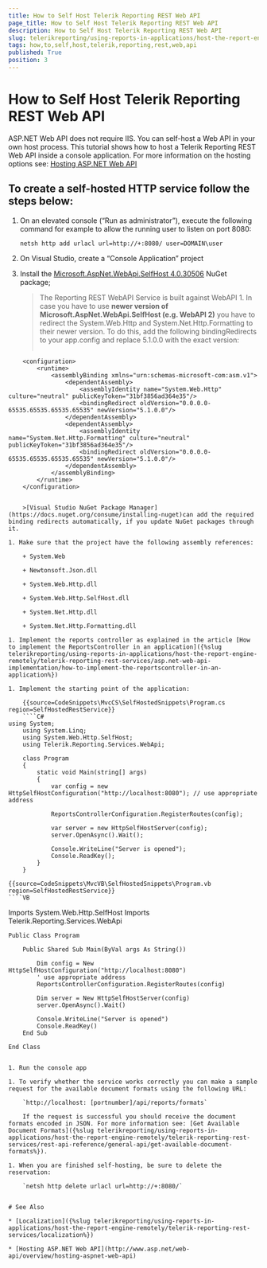 ```yaml
---
title: How to Self Host Telerik Reporting REST Web API
page_title: How to Self Host Telerik Reporting REST Web API 
description: How to Self Host Telerik Reporting REST Web API
slug: telerikreporting/using-reports-in-applications/host-the-report-engine-remotely/telerik-reporting-rest-services/asp.net-web-api-implementation/how-to-self-host-telerik-reporting-rest-web-api
tags: how,to,self,host,telerik,reporting,rest,web,api
published: True
position: 3
---
```


# How to Self Host Telerik Reporting REST Web API

ASP.NET Web API does not require IIS. You can self-host a Web API in your own host process. This tutorial shows how to host a Telerik Reporting REST Web API inside a console application. For more information on the hosting options see: [Hosting ASP.NET Web API](http://www.asp.net/web-api/overview/hosting-aspnet-web-api) 

## To create a self-hosted HTTP service follow the steps below:

1. On an elevated console (“Run as administrator”), execute the following command for example to allow the running user to listen on port 8080: 

	`netsh http add urlacl url=http://+:8080/ user=DOMAIN\user` 

1. On Visual Studio, create a “Console Application” project

1. Install the [Microsoft.AspNet.WebApi.SelfHost 4.0.30506](http://www.nuget.org/packages/Microsoft.AspNet.WebApi.SelfHost/4.0.30506) NuGet package; 

    >The Reporting REST WebAPI Service is built against WebAPI 1. In case you have to use __newer version of Microsoft.AspNet.WebApi.SelfHost (e.g. WebAPI 2)__ you have to redirect the System.Web.Http and System.Net.Http.Formatting to their newer version. To do this, add the following bindingRedirects to your app.config and replace 5.1.0.0 with the exact version: 
    >
    >````xml
<?xml version="1.0" encoding="utf-8" ?>
		<configuration>
			<runtime>
				<assemblyBinding xmlns="urn:schemas-microsoft-com:asm.v1">
					<dependentAssembly>
						<assemblyIdentity name="System.Web.Http" culture="neutral" publicKeyToken="31bf3856ad364e35"/>
						<bindingRedirect oldVersion="0.0.0.0-65535.65535.65535.65535" newVersion="5.1.0.0"/>
					</dependentAssembly>
					<dependentAssembly>
						<assemblyIdentity name="System.Net.Http.Formatting" culture="neutral" publicKeyToken="31bf3856ad364e35"/>
						<bindingRedirect oldVersion="0.0.0.0-65535.65535.65535.65535" newVersion="5.1.0.0"/>
					</dependentAssembly>
				</assemblyBinding>
			</runtime>
		</configuration>
````

	>[Visual Studio NuGet Package Manager](https://docs.nuget.org/consume/installing-nuget)can add the required binding redirects automatically, if you update NuGet packages through it.               

1. Make sure that the project have the following assembly references: 

	+ System.Web 
	
	+ Newtonsoft.Json.dll 
	
	+ System.Web.Http.dll 
	
	+ System.Web.Http.SelfHost.dll 
	
	+ System.Net.Http.dll 
	
	+ System.Net.Http.Formatting.dll 

1. Implement the reports controller as explained in the article [How to implement the ReportsController in an application]({%slug telerikreporting/using-reports-in-applications/host-the-report-engine-remotely/telerik-reporting-rest-services/asp.net-web-api-implementation/how-to-implement-the-reportscontroller-in-an-application%}) 

1. Implement the starting point of the application:

	{{source=CodeSnippets\MvcCS\SelfHostedSnippets\Program.cs region=SelfHostedRestService}}
	````C#
using System;
	using System.Linq;
	using System.Web.Http.SelfHost;
	using Telerik.Reporting.Services.WebApi;

	class Program
	{
		static void Main(string[] args)
		{
			var config = new HttpSelfHostConfiguration("http://localhost:8080"); // use appropriate address

			ReportsControllerConfiguration.RegisterRoutes(config);

			var server = new HttpSelfHostServer(config);
			server.OpenAsync().Wait();

			Console.WriteLine("Server is opened");
			Console.ReadKey();
		}
	}
````
	{{source=CodeSnippets\MvcVB\SelfHostedSnippets\Program.vb region=SelfHostedRestService}}
	````VB
Imports System.Web.Http.SelfHost
	Imports Telerik.Reporting.Services.WebApi

	Public Class Program

		Public Shared Sub Main(ByVal args As String())

			Dim config = New HttpSelfHostConfiguration("http://localhost:8080")
			' use appropriate address
			ReportsControllerConfiguration.RegisterRoutes(config)

			Dim server = New HttpSelfHostServer(config)
			server.OpenAsync().Wait()

			Console.WriteLine("Server is opened")
			Console.ReadKey()
		End Sub

	End Class
````

1. Run the console app 

1. To verify whether the service works correctly you can make a sample request for the available document formats using the following URL:             

	`http://localhost: [portnumber]/api/reports/formats` 

    If the request is successful you should receive the document formats encoded in JSON. For more information see: [Get Available Document Formats]({%slug telerikreporting/using-reports-in-applications/host-the-report-engine-remotely/telerik-reporting-rest-services/rest-api-reference/general-api/get-available-document-formats%}). 

1. When you are finished self-hosting, be sure to delete the reservation: 

	`netsh http delete urlacl url=http://+:8080/` 


# See Also

* [Localization]({%slug telerikreporting/using-reports-in-applications/host-the-report-engine-remotely/telerik-reporting-rest-services/localization%})

* [Hosting ASP.NET Web API](http://www.asp.net/web-api/overview/hosting-aspnet-web-api)
